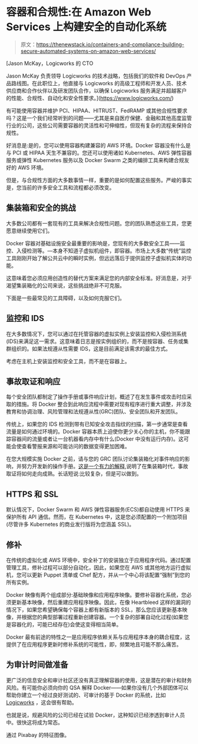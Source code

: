# 容器和合规性:在 Amazon Web Services 上构建安全的自动化系统

> 原文：<https://thenewstack.io/containers-and-compliance-building-secure-automated-systems-on-amazon-web-services/>

[](https://www.logicworks.com/)

 [Jason McKay，Logicworks 的 CTO

Jason McKay 负责领导 Logicworks 的技术战略，包括我们的软件和 DevOps 产品路线图。在此职位上，他直接与 Logicworks 的高级工程师和开发人员、技术供应商和合作伙伴以及研发团队合作，以确保 Logicworks 服务满足并超越客户的性能、合规性、自动化和安全性要求。](https://www.logicworks.com/) [](https://www.logicworks.com/)

有可能使用容器并维护 PCI、HIPAA、HITRUST、FedRAMP 或其他合规性要求吗？这是一个我们经常听到的问题——尤其是来自医疗保健、金融和其他高度监管行业的公司，这些公司需要容器的灵活性和可伸缩性，但现有复杂的流程来保持合规性。

好消息是:是的，您可以使用容器构建兼容的 AWS 环境。Docker 容器没有什么是与 PCI 或 HIPAA 天生不兼容的。您还可以使用诸如 Kubernetes、AWS 弹性容器服务或弹性 Kubernetes 服务以及 Docker Swarm 之类的编排工具来构建合规友好的 AWS 环境。

但是，与合规性方面的大多数事情一样，重要的是如何配置这些服务。严峻的事实是，您当前的许多安全工具和流程都必须改变。

## 集装箱和安全的挑战

大多数公司都有一套现有的工具来解决合规性问题。您的团队熟悉这些工具，您更愿意继续使用它们。

Docker 容器对基础设施安全最重要的影响是，您现有的大多数安全工具——监控、入侵检测等。—本身不知道子虚拟机组件，即容器。市场上大多数“传统”监控工具刚刚开始了解公共云中的瞬时实例，但远远落后于提供监控子虚拟机实体的功能。

这意味着您必须应用创造性的替代方案来满足您的内部安全标准。好消息是，对于渴望集装箱化的公司来说，这些挑战绝非不可克服。

下面是一些最常见的工具障碍，以及如何克服它们。

## 监控和 IDS

在大多数情况下，您可以通过在托管容器的虚拟实例上安装监控和入侵检测系统(IDS)来满足这一需求。这意味着日志是按实例组织的，而不是按容器、任务或集群组织的。如果法规遵从性需要 IDS，这是目前满足该需求的最佳方式。

考虑在主机上安装监控和安全工具，而不是在容器上。

## 事故取证和响应

每个安全团队都制定了操作手册或事件响应计划，概述了在发生事件或攻击时应采取的措施。将 Docker 整合到此响应流程中需要对现有程序进行重大调整，并涉及教育和协调治理、风险管理和法规遵从性(GRC)团队、安全团队和开发团队。

传统上，如果您的 IDS 检测到带有已知安全攻击指纹的扫描，第一步通常是查看流量是如何通过环境的。Docker 容器本质上迫使你更少关心你的主机，你不能跟踪容器间的流量或者让一台机器看内存中有什么(Docker 中没有运行内存)。这可能会使查看警报来源和可能访问的数据变得更加困难。

在您大规模实施 Docker 之前，请与您的 GRC 团队讨论集装箱化对事件响应的影响，并努力开发新的操作手册。[这是一个有力的解释](https://www.stackrox.com/post/2017/08/csi-container-edition---forensics-in-the-age-of-containers/),说明了在集装箱时代，事故取证将如何走向成熟。长话短说:比较复杂，但是可以做到。

## HTTPS 和 SSL

默认情况下，Docker Swarm 和 AWS 弹性容器服务(ECS)都自动使用 HTTPS 来保护所有 API 通信。然而，在 Kubernetes 中，这是您必须配置的一个附加项目(尽管许多 Kubernetes 的商业发行版将为您涵盖 SSL)。

## 修补

在传统的虚拟化或 AWS 环境中，安全补丁的安装独立于应用程序代码。通过配置管理工具，修补过程可以部分自动化，因此，如果您在 AWS 或其他地方运行虚拟机，您可以更新 Puppet 清单或 Chef 配方，并从一个中心将该配置“强制”到您的所有实例。

Docker 映像有两个组成部分:基础映像和应用程序映像。要修补容器化系统，您必须更新基本映像，然后重建应用程序映像。因此，在像 Heartbleed 这样的漏洞的情况下，如果您希望确保每个容器上都有新版本的 SSL，那么您应该更新基本映像，并根据您的典型部署过程重新创建容器。一个复杂的部署自动化过程(如果您是容器化的，可能已经存在)会使这变得相当简单。

Docker 最有前途的特性之一是应用程序依赖关系与应用程序本身的耦合程度，这提供了在应用程序更新时修补系统的可能性，即，频繁地且可能不那么痛苦。

## 为审计时间做准备

更广泛的信息安全和审计社区还没有真正理解容器的使用，这是潜在的审计和财务风险。有可能你必须向你的 QSA 解释 Docker——如果你没有几个外部团体可以帮助你建立一个经过良好测试的、可审计的基于 Docker 的系统，比如 [Logicworks](http://www.logicworks.com/) ，这会很有帮助。

也就是说，规避风险的公司已经在试验 Docker，这种知识已经渗透到审计人员中。很快这将成为常态。

通过 Pixabay 的特征图像。

<svg xmlns:xlink="http://www.w3.org/1999/xlink" viewBox="0 0 68 31" version="1.1"><title>Group</title> <desc>Created with Sketch.</desc></svg>